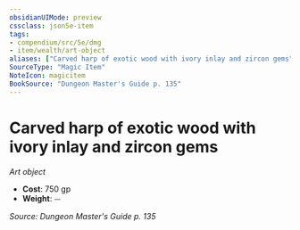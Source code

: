 ```yaml
---
obsidianUIMode: preview
cssclass: json5e-item
tags:
- compendium/src/5e/dmg
- item/wealth/art-object
aliases: ["Carved harp of exotic wood with ivory inlay and zircon gems"]
SourceType: "Magic Item"
NoteIcon: magicitem
BookSource: "Dungeon Master's Guide p. 135"
---
```

# Carved harp of exotic wood with ivory inlay and zircon gems
*Art object*  

- **Cost**: 750 gp
- **Weight**: ⏤

*Source: Dungeon Master's Guide p. 135*
